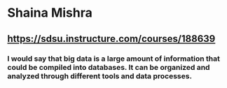 # Shaina Mishra
## https://sdsu.instructure.com/courses/188639
### I would say that big data is a large amount of information that could be compiled into databases. It can be organized and analyzed through different tools and data processes.
